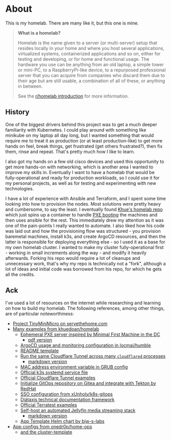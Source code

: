 # About

This is my homelab. There are many like it, but this one is mine.

> **What is a homelab?**
>
> Homelab is the name given to a server (or multi-server) setup that resides locally in your home and where you host several applications, virtualized systems, containerized applications and so on, either for testing and developing, or for home and functional usage.
> The hardware you use can be anything from an old laptop, a simple tower or mini-PC, to a RaspberryPi-like device, to a repurposed professional server that you can acquire from companies who discard them due to their age but are still usable, a combination of all of these, or anything in between.
>
> See the [r/homelab introduction](https://www.reddit.com/r/homelab/wiki/introduction) for more information.

## History

One of the biggest drivers behind this project was to get a much deeper familiarity with Kubernetes. I could play around with something like minikube on my laptop all day long, but I wanted something that would require me to treat it as production (or at least production-like) to get more hands on feel, break things, get frustrated (get others frustrated?), then fix them, rinse and repeat. That's pretty much how I like to learn.

I also got my hands on a few old cisco devices and used this opportunity to get more hands-on with networking, which is another area I wanted to improve my skills in. Eventually I want to have a homelab that would be fully-operational and ready for production workloads, so I could use it for my personal projects, as well as for testing and experimenting with new technologies.

I have a lot of experience with Ansible and Terraform, and I spent some time looking into how to provision the nodes. Most solutions were pretty heavy and cumbersome, to say the least. I eventually found [Khue's homelab repo](https://github.com/khuedoan/homelab) which just spins up a container to handle [PXE booting](https://serpro69.github.io/ktchn8s/concepts/pxe_boot/) the machines and then uses ansible for the rest. This immediately drew my attention as it was one of the pain-points I really wanted to automate. I also liked how his code was laid out and how the provisioning flow was structured - you provision baremetal machines, install k3s, and create ArgoCD resources, and then the latter is responsible for deploying everything else - so I used it as a base for my own homelab cluster. I wanted to make my cluster fully-operational first - working in small increments along the way - and modify it heavily afterwards. Forking his repo would require a lot of cleanups and unnecessary work, that's why my repo is technically not a "fork", although a lot of ideas and initial code was borrowed from his repo, for which he gets all the credits.

## Ack

I've used a lot of resources on the internet while researching and learning on how to build my homelab. The following references, among other things, are of particular noteworthiness:

- [Project TinyMiniMicro on servethehome.com](https://www.servethehome.com/introducing-project-tinyminimicro-home-lab-revolution/)
- [Many examples from khuedoan/homelab](https://github.com/khuedoan/homelab?tab=readme-ov-file#acknowledgements)
    - [Ephemeral PXE server inspired by Minimal First Machine in the DC](https://speakerdeck.com/amcguign/minimal-first-machine-in-the-dc)
        - [pdf version](../reference/external/minimal_first_machine_in_the_dc.pdf)
    - [ArgoCD usage and monitoring configuration in locmai/humble](https://github.com/locmai/humble)
    - [README template](https://github.com/othneildrew/Best-README-Template)
    - [Run the same Cloudflare Tunnel across many `cloudflared` processes](https://developers.cloudflare.com/cloudflare-one/tutorials/many-cfd-one-tunnel)
        - [markdown version](../reference/external/many_cfs_one_tunnel.md)
    - [MAC address environment variable in GRUB config](https://askubuntu.com/questions/1272400/how-do-i-automate-network-installation-of-many-ubuntu-18-04-systems-with-efi-and)
    - [Official k3s systemd service file](https://github.com/k3s-io/k3s/blob/master/k3s.service)
    - [Official Cloudflare Tunnel examples](https://github.com/cloudflare/argo-tunnel-examples)
    - [Initialize GitOps repository on Gitea and integrate with Tekton by RedHat](https://github.com/redhat-scholars/tekton-tutorial/tree/master/triggers)
    - [SSO configuration from xUnholy/k8s-gitops](https://github.com/xUnholy/k8s-gitops)
    - [Diátaxis technical documentation framework](https://diataxis.fr)
    - [Official Terratest examples](https://github.com/gruntwork-io/terratest/tree/main/test)
    - [Self-host an automated Jellyfin media streaming stack](https://zerodya.net/self-host-jellyfin-media-streaming-stack)
        - [markdown version](../reference/external/self_host_an_automated_jellyfin_media_streaming_stack.md)
    - [App Template Helm chart by bjw-s-labs](https://bjw-s-labs.github.io/helm-charts/docs/)
- [App configs from onedr0p/home-ops](https://github.com/onedr0p/home-ops)
    - [and the cluster-template](https://github.com/onedr0p/cluster-template)

